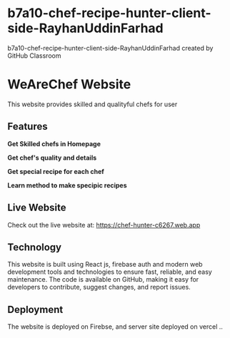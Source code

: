 # b7a10-chef-recipe-hunter-client-side-RayhanUddinFarhad
b7a10-chef-recipe-hunter-client-side-RayhanUddinFarhad created by GitHub Classroom


# WeAreChef Website

This website provides skilled and qualityful chefs for user
## Features

**Get Skilled chefs in Homepage**

**Get chef's quality and details**

**Get special recipe for each chef**

**Learn method to make specipic recipes**

## Live Website

Check out the live website at: https://chef-hunter-c6267.web.app

## Technology

This website is built using React js, firebase auth and modern web development tools and technologies to ensure fast, reliable, and easy maintenance. The code is available on GitHub, making it easy for developers to contribute, suggest changes, and report issues.

## Deployment

The website is deployed on Firebse, and  server site deployed on vercel ..

